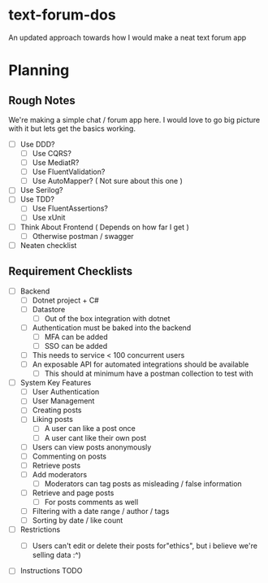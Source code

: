 # text-forum-dos
An updated approach towards how I would make a neat text forum app


# Planning

## Rough Notes

We're making a simple chat / forum app here. 
I would love to go big picture with it but lets get the basics working. 

- [ ] Use DDD?
  - [ ] Use CQRS?
  - [ ] Use MediatR?
  - [ ] Use FluentValidation?
  - [ ] Use AutoMapper? ( Not sure about this one )
- [ ] Use Serilog?
- [ ] Use TDD?
  - [ ] Use FluentAssertions?
  - [ ] Use xUnit
- [ ] Think About Frontend ( Depends on how far I get )
  - [ ] Otherwise postman / swagger
- [ ] Neaten checklist

## Requirement Checklists

- [ ] Backend
  - [ ] Dotnet project + C#
  - [ ] Datastore
    - [ ] Out of the box integration with dotnet
  - [ ] Authentication must be baked into the backend
    - [ ] MFA can be added
    - [ ] SSO can be added
  - [ ] This needs to service < 100 concurrent users
  - [ ] An exposable API for automated integrations should be available
    - [ ] This should at minimum have a postman collection to test with

- [ ] System Key Features
  - [ ] User Authentication
  - [ ] User Management
  - [ ] Creating posts
  - [ ] Liking posts
    - [ ] A user can like a post once
    - [ ] A user cant like their own post
  - [ ] Users can view posts anonymously
  - [ ] Commenting on posts
  - [ ] Retrieve posts
  - [ ] Add moderators
    - [ ] Moderators can tag posts as misleading / false information
  - [ ] Retrieve and page posts 
    - [ ] For posts comments as well
  - [ ] Filtering with a date range / author / tags 
  - [ ] Sorting by date / like count
- [ ] Restrictions
  - [ ] Users can't edit or delete their posts for"ethics", but i believe we're selling data :^)


- [ ] Instructions TODO